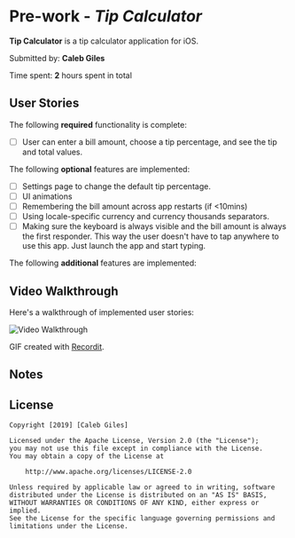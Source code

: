 # Pre-work - *Tip Calculator*

**Tip Calculator** is a tip calculator application for iOS.

Submitted by: **Caleb Giles**

Time spent: **2** hours spent in total

## User Stories

The following **required** functionality is complete:

* [ ] User can enter a bill amount, choose a tip percentage, and see the tip and total values.

The following **optional** features are implemented:
* [ ] Settings page to change the default tip percentage.
* [ ] UI animations
* [ ] Remembering the bill amount across app restarts (if <10mins)
* [ ] Using locale-specific currency and currency thousands separators.
* [ ] Making sure the keyboard is always visible and the bill amount is always the first responder. This way the user doesn't have to tap anywhere to use this app. Just launch the app and start typing.

The following **additional** features are implemented:



## Video Walkthrough 

Here's a walkthrough of implemented user stories:

<img src='http://g.recordit.co/ykf41mhltA.gif' title='Video Walkthrough' width='' alt='Video Walkthrough' />

GIF created with [Recordit](http://www.recordit.co).

## Notes



## License

    Copyright [2019] [Caleb Giles]

    Licensed under the Apache License, Version 2.0 (the "License");
    you may not use this file except in compliance with the License.
    You may obtain a copy of the License at

        http://www.apache.org/licenses/LICENSE-2.0

    Unless required by applicable law or agreed to in writing, software
    distributed under the License is distributed on an "AS IS" BASIS,
    WITHOUT WARRANTIES OR CONDITIONS OF ANY KIND, either express or implied.
    See the License for the specific language governing permissions and
    limitations under the License.
